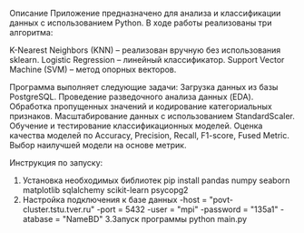 Описание
Приложение предназначено для анализа и классификации данных с использованием Python. В ходе работы реализованы три алгоритма:

K-Nearest Neighbors (KNN) – реализован вручную без использования sklearn.
Logistic Regression – линейный классификатор.
Support Vector Machine (SVM) – метод опорных векторов.

Программа выполняет следующие задачи:
Загрузка данных из базы PostgreSQL.
Проведение разведочного анализа данных (EDA).
Обработка пропущенных значений и кодирование категориальных признаков.
Масштабирование данных с использованием StandardScaler.
Обучение и тестирование классификационных моделей.
Оценка качества моделей по Accuracy, Precision, Recall, F1-score, Fused Metric.
Выбор наилучшей модели на основе метрик.

Инструкция по запуску:
1. Установка необходимых библиотек
   pip install pandas numpy seaborn matplotlib sqlalchemy scikit-learn psycopg2
2. Настройка подключения к базе данных
  -host = "povt-cluster.tstu.tver.ru"
  -port = 5432
  -user = "mpi"
  -password = "135a1"
  -atabase = "NameBD"
3.Запуск программы
python main.py

